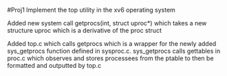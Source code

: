 #Proj1
Implement the top utility in the xv6 operating system

Added new system call getprocs(int, struct uproc*) which takes a new structure uproc which is a derivative of the proc struct

Added top.c which calls getprocs which is a wrapper for the newly added sys_getprocs function defined in sysproc.c. sys_getprocs calls
gettables in proc.c which observes and stores processees from the ptable to then be formatted and outputted by top.c


